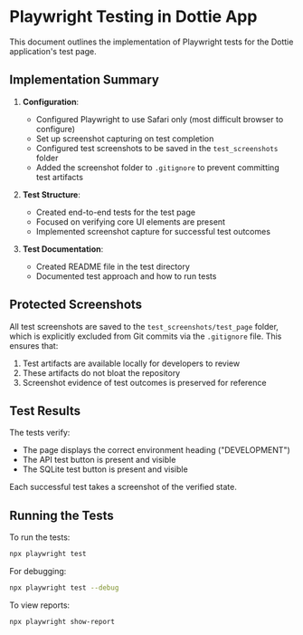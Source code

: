 # Playwright Testing in Dottie App

This document outlines the implementation of Playwright tests for the Dottie application's test page.

## Implementation Summary

1. **Configuration**:

   - Configured Playwright to use Safari only (most difficult browser to configure)
   - Set up screenshot capturing on test completion
   - Configured test screenshots to be saved in the `test_screenshots` folder
   - Added the screenshot folder to `.gitignore` to prevent committing test artifacts

2. **Test Structure**:

   - Created end-to-end tests for the test page
   - Focused on verifying core UI elements are present
   - Implemented screenshot capture for successful test outcomes

3. **Test Documentation**:
   - Created README file in the test directory
   - Documented test approach and how to run tests

## Protected Screenshots

All test screenshots are saved to the `test_screenshots/test_page` folder, which is explicitly excluded from Git commits via the `.gitignore` file. This ensures that:

1. Test artifacts are available locally for developers to review
2. These artifacts do not bloat the repository
3. Screenshot evidence of test outcomes is preserved for reference

## Test Results

The tests verify:

- The page displays the correct environment heading ("DEVELOPMENT")
- The API test button is present and visible
- The SQLite test button is present and visible

Each successful test takes a screenshot of the verified state.

## Running the Tests

To run the tests:

```bash
npx playwright test
```

For debugging:

```bash
npx playwright test --debug
```

To view reports:

```bash
npx playwright show-report
```
